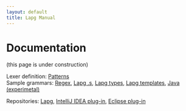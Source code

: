 ```yaml
---
layout: default
title: Lapg Manual
---
```


Documentation
=============

(this page is under construction)

Lexer definition: [Patterns](patterns.html)  
Sample grammars: [Regex](http://raw.github.com/inspirer/textmapper/master/lapg/lapg-core/src/org/textmapper/lapg/regex/regex.s),
[Lapg .s](http://raw.github.com/inspirer/textmapper/master/lapg/lapg-tool/src/org/textmapper/lapg/parser/lapg.s),
[Lapg types](https://raw.github.com/inspirer/textmapper/master/lapg/templates/src/org/textmapper/templates/types/types.s),
[Lapg templates](http://raw.github.com/inspirer/textmapper/master/lapg/templates/src/org/textmapper/templates/ast/templates.s),
[Java (experimetal)](http://raw.github.com/inspirer/textmapper/master/lapg/org.textmapper.lapg/test/java/java.s)


Repositories: [Lapg](http://github.com/inspirer/lapg),
[IntelliJ IDEA plug-in](http://github.com/inspirer/lapg/tree/master/lapg-idea),
[Eclipse plug-in](http://github.com/inspirer/lapg-ui)

